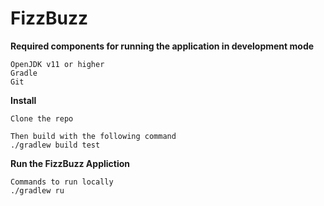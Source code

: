 # FizzBuzz

**Required components for running the application in development mode**
```
OpenJDK v11 or higher
Gradle
Git
```

**Install**
```
Clone the repo

Then build with the following command
./gradlew build test
```

**Run the FizzBuzz Appliction**
```
Commands to run locally
./gradlew ru

